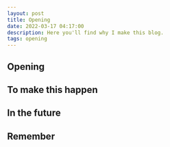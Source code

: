 ```yaml
---
layout: post
title: Opening
date: 2022-03-17 04:17:00
description: Here you'll find why I make this blog.
tags: opening
---
```


## Opening


## To make this happen

## In the future


## Remember

